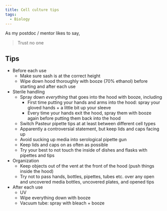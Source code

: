 ```yaml
---
title: Cell culture tips
tags:
  - Biology
---
```

As my postdoc / mentor likes to say, 
> Trust no one

## Tips
- Before each use
	- Make sure sash is at the correct height 
	- Wipe down hood thoroughly with booze (70% ethanol) before starting and after each use
- Sterile handling
	- Spray down *everything* that goes into the hood with booze, including 
		- First time putting your hands and arms into the hood: spray your gloved hands + a little bit up your sleeve
		- Every time your hands exit the hood, spray them with booze again before putting them back into the hood
	- Switch Pasteur pipette tips at at least between different cell types
	- Apparently a controversial statement, but keep lids and caps facing up 
	- Avoid sucking up media into serological pipette gun 
	- Keep lids and caps on as often as possible
	- Try your best to not touch the inside of dishes and flasks with pipettes and tips
- Organization
	- Keep objects out of the vent at the front of the hood (push things inside the hood)
	- Try not to pass hands, bottles, pipettes, tubes etc. over any open and uncovered media bottles, uncovered plates, and opened tips
- After each use
	- UV 
	- Wipe everything down with booze
	- Vacuum tube: spray with bleach + booze
